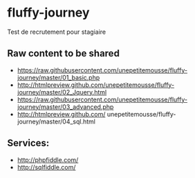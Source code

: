 # fluffy-journey
Test de recrutement pour stagiaire


## Raw content to be shared

  - https://raw.githubusercontent.com/unepetitemousse/fluffy-journey/master/01_basic.php
  - http://htmlpreview.github.com/unepetitemousse/fluffy-journey/master/02_Jquery.html
  - https://raw.githubusercontent.com/unepetitemousse/fluffy-journey/master/03_advanced.php
  - http://htmlpreview.github.com/ unepetitemousse/fluffy-journey/master/04_sql.html
  
## Services:

  - http://phpfiddle.com/
  - http://sqlfiddle.com/